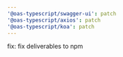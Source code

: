 ```yaml
---
'@oas-typescript/swagger-ui': patch
'@oas-typescript/axios': patch
'@oas-typescript/koa': patch
---
```


fix: fix deliverables to npm
